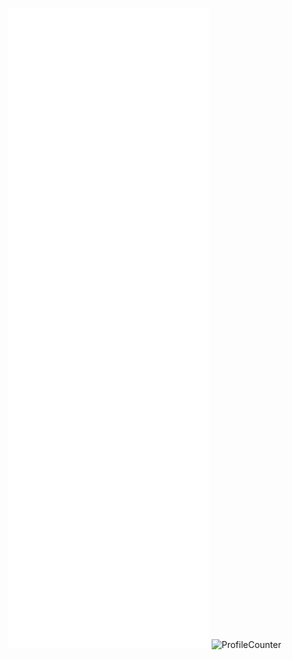 ![Metrics](https://github.com/StringKe/StringKe/blob/main/github-metrics.svg)
![ProfileCounter](https://komarev.com/ghpvc/?username=stringke)
